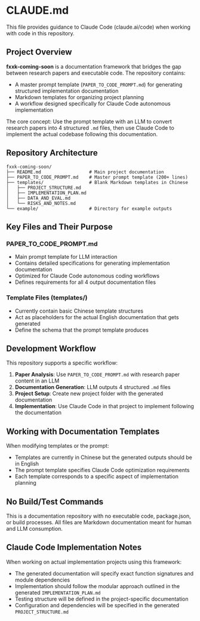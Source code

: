 # CLAUDE.md

This file provides guidance to Claude Code (claude.ai/code) when working with code in this repository.

## Project Overview

**fxxk-coming-soon** is a documentation framework that bridges the gap between research papers and executable code. The repository contains:

- A master prompt template (`PAPER_TO_CODE_PROMPT.md`) for generating structured implementation documentation
- Markdown templates for organizing project planning
- A workflow designed specifically for Claude Code autonomous implementation

The core concept: Use the prompt template with an LLM to convert research papers into 4 structured `.md` files, then use Claude Code to implement the actual codebase following this documentation.

## Repository Architecture

```
fxxk-coming-soon/
├── README.md                  # Main project documentation
├── PAPER_TO_CODE_PROMPT.md    # Master prompt template (200+ lines)
├── templates/                 # Blank Markdown templates in Chinese
│   ├── PROJECT_STRUCTURE.md
│   ├── IMPLEMENTATION_PLAN.md
│   ├── DATA_AND_EVAL.md
│   └── RISKS_AND_NOTES.md
└── example/                   # Directory for example outputs
```

## Key Files and Their Purpose

### PAPER_TO_CODE_PROMPT.md
- Main prompt template for LLM interaction
- Contains detailed specifications for generating implementation documentation
- Optimized for Claude Code autonomous coding workflows
- Defines requirements for all 4 output documentation files

### Template Files (templates/)
- Currently contain basic Chinese template structures
- Act as placeholders for the actual English documentation that gets generated
- Define the schema that the prompt template produces

## Development Workflow

This repository supports a specific workflow:

1. **Paper Analysis**: Use `PAPER_TO_CODE_PROMPT.md` with research paper content in an LLM
2. **Documentation Generation**: LLM outputs 4 structured `.md` files
3. **Project Setup**: Create new project folder with the generated documentation
4. **Implementation**: Use Claude Code in that project to implement following the documentation

## Working with Documentation Templates

When modifying templates or the prompt:
- Templates are currently in Chinese but the generated outputs should be in English
- The prompt template specifies Claude Code optimization requirements
- Each template corresponds to a specific aspect of implementation planning

## No Build/Test Commands

This is a documentation repository with no executable code, package.json, or build processes. All files are Markdown documentation meant for human and LLM consumption.

## Claude Code Implementation Notes

When working on actual implementation projects using this framework:
- The generated documentation will specify exact function signatures and module dependencies
- Implementation should follow the modular approach outlined in the generated `IMPLEMENTATION_PLAN.md`
- Testing structure will be defined in the project-specific documentation
- Configuration and dependencies will be specified in the generated `PROJECT_STRUCTURE.md`